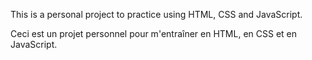 This is a personal project to practice using HTML, CSS and JavaScript. 

Ceci est un projet personnel pour m'entraîner en HTML, en CSS et en JavaScript.
